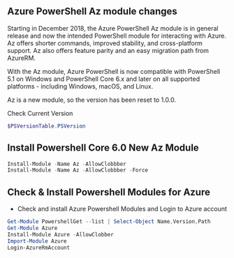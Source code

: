 ## Azure PowerShell Az module changes

Starting in December 2018, the Azure PowerShell Az module is in general release and now the intended PowerShell module for interacting with Azure. Az offers shorter commands, improved stability, and cross-platform support. Az also offers feature parity and an easy migration path from AzureRM.

With the Az module, Azure PowerShell is now compatible with PowerShell 5.1 on Windows and PowerShell Core 6.x and later on all supported platforms - including Windows, macOS, and Linux.

Az is a new module, so the version has been reset to 1.0.0.

Check Current Version

````powershell
$PSVersionTable.PSVersion
````
## Install Powershell Core 6.0 New Az Module

````powershell
Install-Module -Name Az -AllowClobbber
Install-Module -Name Az -AllowClobbber -Force
````

## Check & Install Powershell Modules for Azure

+ Check and install Azure Powershell Modules and Login to Azure account

````powershell
Get-Module PowershellGet --list | Select-Object Name,Version,Path
Get-Module Azure
Install-Module Azure -AllowClobber
Import-Module Azure
Login-AzureRmAccount
````